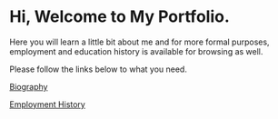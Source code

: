 # Hi, Welcome to My Portfolio.
Here you will learn a little bit about me and for more formal purposes, employment and education history is available for browsing as well.

Please follow the links below to what you need.

[Biography](https://michael-zen-hang-lui.github.io/Portfolio/Biography/from-then-to-now.md)

[Employment History](https://michael-zen-hang-lui.github.io/Portfolio/history)
